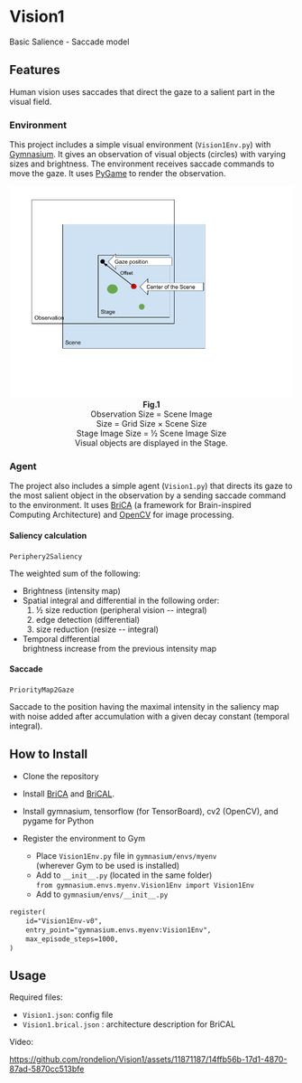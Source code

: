 # Vision1
Basic Salience - Saccade model

## Features

Human vision uses saccades that direct the gaze to a salient part in the visual field.

### Environment

This project includes a simple visual environment (`Vision1Env.py`) with [Gymnasium](https://gymnasium.farama.org).  It gives an observation of visual objects (circles) with varying sizes and brightness.  The environment receives saccade commands to move the gaze.  It uses [PyGame](https://www.pygame.org/news) to render the observation.  
<p align="center">
<img src="/Vision1.png" width="500px"/><br><strong>Fig.1</strong><br>
Observation Size = Scene Image<br> Size = Grid Size × Scene Size<br>
Stage Image Size = ½ Scene Image Size<br>
Visual objects are displayed in the Stage.</p>

### Agent

The project also includes a simple agent (`Vision1.py`) that directs its gaze to the most salient object in the observation by a sending saccade command to the environment.  It uses [BriCA](https://github.com/wbap/BriCA1) (a framework for Brain-inspired Computing Architecture) and [OpenCV](https://pypi.org/project/opencv-python/) for image processing.

#### Saliency calculation
`Periphery2Saliency`  
  
The weighted sum of the following:
* Brightness (intensity map)
* Spatial integral and differential in the following order:
    1. ½ size reduction (peripheral vision -- integral)
    2. edge detection (differential)
    3. size reduction (resize -- integral)
* Temporal differential  
brightness increase from the previous intensity map

#### Saccade
`PriorityMap2Gaze`  
  
Saccade to the position having the maximal intensity in the saliency map with noise added after accumulation with a given decay constant (temporal integral).


## How to Install
* Clone the repository

* Install [BriCA](https://github.com/wbap/BriCA1) and [BriCAL](https://github.com/wbap/BriCAL).

* Install gymnasium, tensorflow (for TensorBoard), cv2 (OpenCV), and pygame for Python

* Register the environment to Gym
    * Place `Vision1Env.py` file in `gymnasium/envs/myenv`  
    (wherever Gym to be used is installed)
    * Add to `__init__.py` (located in the same folder)  
      `from gymnasium.envs.myenv.Vision1Env import Vision1Env`
    * Add to `gymnasium/envs/__init__.py`  
```
register(
    id="Vision1Env-v0",
    entry_point="gymnasium.envs.myenv:Vision1Env",
    max_episode_steps=1000,
)
```

## Usage

Required files:
* `Vision1.json`: config file
* `Vision1.brical.json` : architecture description for BriCAL

Video:  

https://github.com/rondelion/Vision1/assets/11871187/14ffb56b-17d1-4870-87ad-5870cc513bfe


